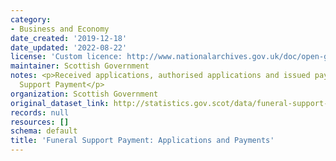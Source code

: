 ```yaml
---
category:
- Business and Economy
date_created: '2019-12-18'
date_updated: '2022-08-22'
license: 'Custom licence: http://www.nationalarchives.gov.uk/doc/open-government-licence/version/3/'
maintainer: Scottish Government
notes: <p>Received applications, authorised applications and issued payments for Funeral
  Support Payment</p>
organization: Scottish Government
original_dataset_link: http://statistics.gov.scot/data/funeral-support-payment-applications-and-payments
records: null
resources: []
schema: default
title: 'Funeral Support Payment: Applications and Payments'
---
```

